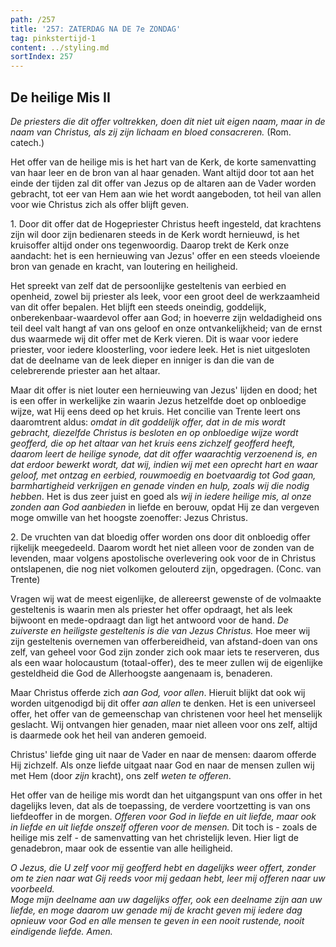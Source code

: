 ```yaml
---
path: /257
title: '257: ZATERDAG NA DE 7e ZONDAG'
tag: pinkstertijd-1
content: ../styling.md
sortIndex: 257
---
```


## De heilige Mis II

_De priesters die dit offer voltrekken, doen dit niet uit eigen naam, maar in de naam van Christus, als zij zijn lichaam en bloed consacreren._ (Rom. catech.)

Het offer van de heilige mis is het hart van de Kerk, de korte samenvatting van haar leer en de bron van al haar genaden. Want altijd door tot aan het einde der tijden zal dit offer van Jezus op de altaren aan de Vader worden gebracht, tot eer van Hem aan wie het wordt aangeboden, tot heil van allen voor wie Christus zich als offer blijft geven.

1\. Door dit offer dat de Hogepriester Christus heeft ingesteld, dat krachtens zijn wil door zijn bedienaren steeds in de Kerk wordt hernieuwd, is het kruisoffer altijd onder ons tegenwoordig. Daarop trekt de Kerk onze aandacht: het is een hernieuwing van Jezus' offer en een steeds vloeiende bron van genade en kracht, van loutering en heiligheid.

Het spreekt van zelf dat de persoonlijke gesteltenis van eerbied en openheid, zowel bij priester als leek, voor een groot deel de werkzaamheid van dit offer bepalen. Het blijft een steeds oneindig, goddelijk, onberekenbaar-waardevol offer aan God; in hoeverre zijn weldadigheid ons teil deel valt hangt af van ons geloof en onze ontvankelijkheid; van de ernst dus waarmede wij dit offer met de Kerk vieren. Dit is waar voor iedere priester, voor iedere kloosterling, voor iedere leek. Het is niet uitgesloten dat de deelname van de leek dieper en inniger is dan die van de celebrerende priester aan het altaar.

Maar dit offer is niet louter een hernieuwing van Jezus' lijden en dood; het is een offer in werkelijke zin waarin Jezus hetzelfde doet op onbloedige wijze, wat Hij eens deed op het kruis. Het concilie van Trente leert ons daaromtrent aldus: _omdat in dit goddelijk offer, dat in de mis wordt gebracht, diezelfde Christus is besloten en op onbloedige wijze wordt geofferd, die op het altaar van het kruis eens zichzelf geofferd heeft, daarom leert de heilige synode, dat dit offer waarachtig verzoenend is, en dat erdoor bewerkt wordt, dat wij, indien wij met een oprecht hart en waar geloof, met ontzag en eerbied, rouwmoedig en boetvaardig tot God gaan, barmhartigheid verkrijgen en genade vinden en hulp, zoals wij die nodig hebben_. Het is dus zeer juist en goed als _wij in iedere heilige mis, al onze zonden aan God aanbieden_ in liefde en berouw, opdat Hij ze dan vergeven moge omwille van het hoogste zoenoffer: Jezus Christus.

2\. De vruchten van dat bloedig offer worden ons door dit onbloedig offer rijkelijk meegedeeld. Daarom wordt het niet alleen voor de zonden van de levenden, maar volgens apostolische overlevering ook voor de in Christus ontslapenen, die nog niet volkomen gelouterd zijn, opgedragen. (Conc. van Trente)

Vragen wij wat de meest eigenlijke, de allereerst gewenste of de volmaakte gesteltenis is waarin men als priester het offer opdraagt, het als leek bijwoont en mede-opdraagt dan ligt het antwoord voor de hand. _De zuiverste en heiligste gesteltenis is die van Jezus Christus._ Hoe meer wij zijn gesteltenis overnemen van offerbereidheid, van afstand-doen van ons zelf, van geheel voor God zijn zonder zich ook maar iets te reserveren, dus als een waar holocaustum (totaal-offer), des te meer zullen wij de eigenlijke gesteldheid die God de Allerhoogste aangenaam is, benaderen.

Maar Christus offerde zich _aan God, voor allen_. Hieruit blijkt dat ook wij worden uitgenodigd bij dit offer _aan allen_ te denken. Het is een universeel offer, het offer van de gemeenschap van christenen voor heel het menselijk geslacht. Wij ontvangen hier genaden, maar niet alleen voor ons zelf, altijd is daarmede ook het heil van anderen gemoeid.

Christus' liefde ging uit naar de Vader en naar de mensen: daarom offerde Hij zichzelf. Als onze liefde uitgaat naar God en naar de mensen zullen wij met Hem (door _zijn_ kracht), ons zelf _weten te offeren_.

Het offer van de heilige mis wordt dan het uitgangspunt van ons offer in het dagelijks leven, dat als de toepassing, de verdere voortzetting is van ons liefdeoffer in de morgen. _Offeren voor God in liefde en uit liefde, maar ook in liefde en uit liefde onszelf offeren voor de mensen._ Dit toch is - zoals de heilige mis zelf - de samenvatting van het christelijk leven. Hier ligt de genadebron, maar ook de essentie van alle heiligheid.

_O Jezus, die U zelf voor mij geofferd hebt en dagelijks weer offert, zonder om te zien naar wat Gij reeds voor mij gedaan hebt, leer mij offeren naar uw voorbeeld._  
_Moge mijn deelname aan uw dagelijks offer, ook een deelname zijn aan uw liefde, en moge daarom uw genade mij de kracht geven mij iedere dag opnieuw voor God en alle mensen te geven in een nooit rustende, nooit eindigende liefde. Amen._
